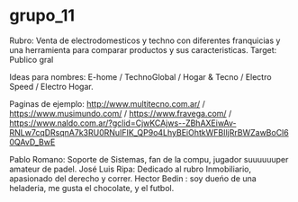 # grupo_11

Rubro: Venta de electrodomesticos y techno con diferentes franquicias y una herramienta para comparar productos y sus caracteristicas.
Target: Publico gral

Ideas para nombres: E-home / TechnoGlobal / Hogar & Tecno / Electro Speed / Electro Hogar.

Paginas de ejemplo: http://www.multitecno.com.ar/ / https://www.musimundo.com/ / https://www.fravega.com/ / https://www.naldo.com.ar/?gclid=CjwKCAjws--ZBhAXEiwAv-RNLw7cqDRsqnA7k3RU0RNuIFIK_QP9o4LhyBEiOhtkWFBIljRrBWZawBoCl60QAvD_BwE


Pablo Romano: Soporte de Sistemas, fan de la compu, jugador suuuuuuper amateur de padel.
José Luis Ripa: Dedicado al rubro Inmobiliario, apasionado del derecho y correr.
Hector Bedin : soy dueńo de una heladeria, me gusta el chocolate, y el futbol.

